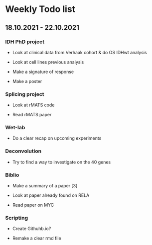 # Weekly Todo list

## 18.10.2021 - 22.10.2021

### IDH PhD project
* Look at clinical data from Verhaak cohort & do OS IDHwt analysis

* Look at cell lines previous analysis

* Make a signature of response

* Make a poster

### Splicing project

* Look at rMATS code

* Read rMATS paper


### Wet-lab

* Do a clear recap on upcoming experiments

### Deconvolution

* Try to find a way to investigate on the 40 genes

### Biblio

* Make a summary of a paper [3]

* Look at paper already found on RELA

* Read paper on MYC


### Scripting

* Create Githuhb.io?

* Remake a clear rmd file
